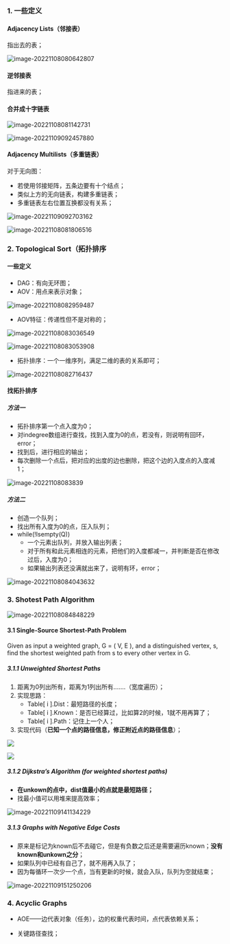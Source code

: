 ### 1. 一些定义
#### Adjacency Lists（邻接表）
指出去的表；

![image-20221108080642807](../../img/test/image-20221108080642807.png)

#### 逆邻接表
指进来的表；
#### 合并成十字链表

![image-20221108081142731](../../img/test/image-20221108081142731.png)

![image-20221109092457880](../../img/test/image-20221109092457880.png)

#### Adjacency Multilists（多重链表）
对于无向图：
- 若使用邻接矩阵，五条边要有十个结点；
- 类似上方的无向链表，构建多重链表；
- 多重链表左右位置互换都没有关系；

![image-20221109092703162](../../img/test/image-20221109092703162.png)


![image-20221108081806516](../../img/test/image-20221108081806516.png)

### 2. Topological Sort（拓扑排序
#### 一些定义
- DAG：有向无环图；
- AOV：用点来表示对象；

![image-20221108082959487](../../img/test/image-20221108082959487.png)

- AOV特征：传递性但不是对称的；

![image-20221108083036549](../../img/test/image-20221108083036549.png)

![image-20221108083053908](../../img/test/image-20221108083053908.png)

- 拓扑排序：一个一维序列，满足二维的表的关系即可；

![image-20221108082716437](../../img/test/image-20221108082716437.png)

#### 找拓扑排序
##### 方法一
- 拓扑排序第一个点入度为0；
- 对indegree数组进行查找，找到入度为0的点，若没有，则说明有回环，error；
- 找到后，进行相应的输出；
- 每次删除一个点后，把对应的出度的边也删除，把这个边的入度点的入度减1；

![image-20221108083839](../../img/test/20221108083839.png)

##### 方法二
- 创造一个队列；
- 找出所有入度为0的点，压入队列；
- while(!Isempty(Q))
	- 一个元素出队列，并放入输出列表；
	- 对于所有和此元素相连的元素，把他们的入度都减一，并判断是否在修改过后，入度为0；
	- 如果输出列表还没满就出来了，说明有环，error；

![image-20221108084043632](../../img/test/image-20221108084043632.png)

### 3. Shotest Path Algorithm

![image-20221108084848229](../../img/test/image-20221108084848229.png)

#### 3.1 Single-Source Shortest-Path Problem
Given as input a weighted graph, G = ( V, E ), and a distinguished vertex, s, find the shortest weighted path from s to every other vertex in G.
##### 3.1.1 Unweighted Shortest Paths
1. 距离为0列出所有，距离为1列出所有.......（宽度遍历）；
2. 实现思路：
	- Table[ i ].Dist：最短路径的长度；
	- Table[ i ].Known：是否已经算过，比如算2的时候，1就不用再算了；
	- Table[ i ].Path：记住上一个人；
3. 实现代码（**已知一个点的路径信息，修正附近点的路径信息**）；

![](../../img/test/image-20221108085824393.png)

![](../../img/test/image-20221108090201996.png)

##### 3.1.2 Dijkstra’s Algorithm (for weighted shortest paths)

- **在unkown的点中，dist值最小的点就是最短路径；**
- 找最小值可以用堆来提高效率；

![image-20221109141134229](../../img/test/image-20221109141134229.png)

##### 3.1.3 Graphs with Negative Edge Costs
- 原来是标记为known后不去碰它，但是有负数之后还是需要遍历known；**没有known和unkown之分**；
- 如果队列中已经有自己了，就不用再入队了；
- 因为每循环一次少一个点，当有更新的时候，就会入队，队列为空就结束；

![image-20221109151250206](../../img/test/image-20221109151250206.png)

### 4. Acyclic Graphs
- AOE——边代表对象（任务），边的权重代表时间，点代表依赖关系；

- 关键路径查找；